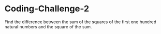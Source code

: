 # Coding-Challenge-2
Find the difference between the sum of the squares of the first one hundred natural numbers and the square of the sum.
